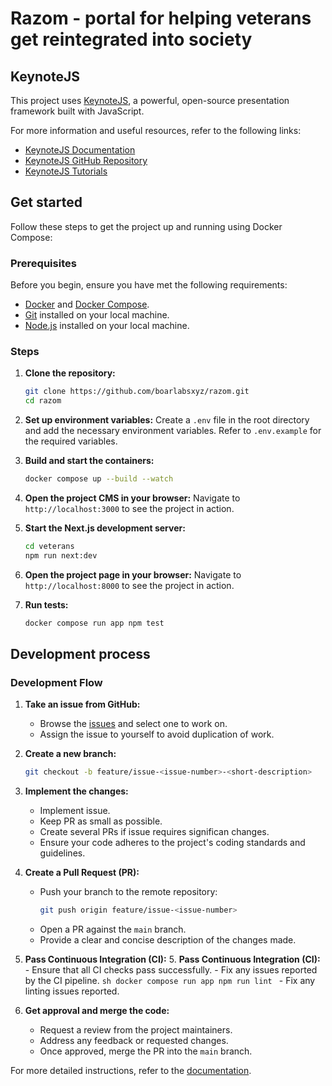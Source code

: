 # Razom - portal for helping veterans get reintegrated into society

## KeynoteJS

This project uses [KeynoteJS](https://keynotejs.com/), a powerful, open-source presentation framework built with JavaScript.

For more information and useful resources, refer to the following links:

- [KeynoteJS Documentation](https://docs.keynotejs.com/)
- [KeynoteJS GitHub Repository](https://github.com/keynotejs/keynote)
- [KeynoteJS Tutorials](https://keynotejs.com/docs/tutorials/getting-started/)

## Get started

Follow these steps to get the project up and running using Docker Compose:

### Prerequisites

Before you begin, ensure you have met the following requirements:

- [Docker](https://www.docker.com/get-started) and [Docker Compose](https://docs.docker.com/compose/install/).
- [Git](https://git-scm.com/book/en/v2/Getting-Started-Installing-Git) installed on your local machine.
- [Node.js](https://nodejs.org/) installed on your local machine.

### Steps

1. **Clone the repository:**

   ```sh
   git clone https://github.com/boarlabsxyz/razom.git
   cd razom
   ```

2. **Set up environment variables:**
   Create a `.env` file in the root directory and add the necessary environment variables. Refer to `.env.example` for the required variables.

3. **Build and start the containers:**

   ```sh
   docker compose up --build --watch
   ```

4. **Open the project CMS in your browser:**
   Navigate to `http://localhost:3000` to see the project in action.

5. **Start the Next.js development server:**

   ```sh
   cd veterans
   npm run next:dev
   ```

6. **Open the project page in your browser:**
   Navigate to `http://localhost:8000` to see the project in action.

7. **Run tests:**
   ```sh
   docker compose run app npm test
   ```

## Development process

### Development Flow

1. **Take an issue from GitHub:**

   - Browse the [issues](https://github.com/boarlabsxyz/razom/issues) and select one to work on.
   - Assign the issue to yourself to avoid duplication of work.

2. **Create a new branch:**

   ```sh
   git checkout -b feature/issue-<issue-number>-<short-description>
   ```

3. **Implement the changes:**

   - Implement issue.
   - Keep PR as small as possible.
   - Create several PRs if issue requires significan changes.
   - Ensure your code adheres to the project's coding standards and guidelines.

4. **Create a Pull Request (PR):**

   - Push your branch to the remote repository:
     ```sh
     git push origin feature/issue-<issue-number>
     ```
   - Open a PR against the `main` branch.
   - Provide a clear and concise description of the changes made.

5. **Pass Continuous Integration (CI):** 5. **Pass Continuous Integration (CI):** - Ensure that all CI checks pass successfully. - Fix any issues reported by the CI pipeline.
   `sh
docker compose run app npm run lint
` - Fix any linting issues reported.

6. **Get approval and merge the code:**
   - Request a review from the project maintainers.
   - Address any feedback or requested changes.
   - Once approved, merge the PR into the `main` branch.

For more detailed instructions, refer to the [documentation](./docs).
